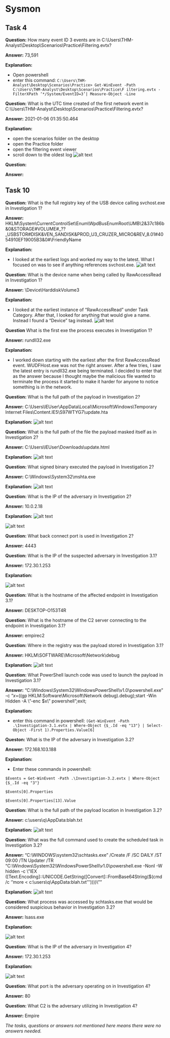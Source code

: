 # Sysmon

## Task 4

**Question:** How many event ID 3 events are in C:\Users\THM-Analyst\Desktop\Scenarios\Practice\Filtering.evtx?

**Answer:** 73,591

**Explanation:**

- Open powershell
- enter this command: `C:\Users\THM-Analyst\Desktop\Scenarios\Practice> Get-WinEvent -Path C:\Users\THM-Analyst\Desktop\Scenarios\Practice\F
iltering.evtx -FilterXPath ‘*/System/EventID=3’| Measure-Object -Line`

**Question:** What is the UTC time created of the first network event in C:\Users\THM-Analyst\Desktop\Scenarios\Practice\Filtering.evtx?

**Answer:** 2021-01-06 01:35:50.464

**Explanation:**

- open the scenarios folder on the desktop
- open the Practice folder
- open the filtering event viewer
- scroll down to the oldest log
  ![alt text](image-11.png)

**Question:**

**Answer:**

## Task 10

**Question:** What is the full registry key of the USB device calling svchost.exe in Investigation 1?

**Answer:** HKLM\System\CurrentControlSet\Enum\WpdBusEnumRoot\UMB\2&37c186b&0&STORAGE#VOLUME#\_??\_USBSTOR#DISK&VEN_SANDISK&PROD_U3_CRUZER_MICRO&REV_8.01#4054910EF19005B3&0#\FriendlyName

**Explanation:**

- I looked at the earliest logs and worked my way to the latest. What I focused on was to see if anything references svchost.exe.
  ![alt text](image-12.png)

**Question:** What is the device name when being called by RawAccessRead in Investigation 1?

**Answer:** \Device\HarddiskVolume3

**Explanation:**

- I looked at the earliest instance of “RawAccessRead” under Task Category. After that, I looked for anything that would give a name. Instead I found a “Device” tag instead.
  ![alt text](image-13.png)

**Question** What is the first exe the process executes in Investigation 1?

**Answer:** rundll32.exe

**Explanation:**

- I worked down starting with the earliest after the first RawAccessRead event. WUDFHost.exe was not the right answer. After a few tries, I saw the latest entry is rundll32.exe being terminated. I decided to enter that as the answer because I thought maybe the malicious file wanted to terminate the process it started to make it harder for anyone to notice something is in the network.

**Question:** What is the full path of the payload in Investigation 2?

**Answer:** C:\Users\IEUser\AppData\Local\Microsoft\Windows\Temporary Internet Files\Content.IE5\S97WTYG7\update.hta

**Explanation:**
![alt text](image-14.png)

**Question:** What is the full path of the file the payload masked itself as in Investigation 2?

**Answer:** C:\Users\IEUser\Downloads\update.html

**Explanation:**
![alt text](image-15.png)

**Question:** What signed binary executed the payload in Investigation 2?

**Answer:** C:\Windows\System32\mshta.exe

**Explanation:**
![alt text](image-16.png)

**Question:** What is the IP of the adversary in Investigation 2?

**Answer:** 10.0.2.18

**Explanation:**
![alt text](image-17.png)

![alt text](image-18.png)

**Question:** What back connect port is used in Investigation 2?

**Answer:** 4443

**Question:** What is the IP of the suspected adversary in Investigation 3.1?

**Answer:** 172.30.1.253

**Explanation:**

![alt text](image-19.png)

**Question:** What is the hostname of the affected endpoint in Investigation 3.1?

**Answer:** DESKTOP-O153T4R

**Question:** What is the hostname of the C2 server connecting to the endpoint in Investigation 3.1?

**Answer:** empirec2

**Question:** Where in the registry was the payload stored in Investigation 3.1?

**Answer:** HKLM\SOFTWARE\Microsoft\Network\debug

**Explanation:**
![alt text](image-20.png)

**Question:** What PowerShell launch code was used to launch the payload in Investigation 3.1?

**Answer:** “C:\Windows\System32\WindowsPowerShell\v1.0\powershell.exe” -c “$x=$((gp HKLM:Software\Microsoft\Network debug).debug);start -Win Hidden -A \”-enc $x\” powershell”;exit;

**Explanation:**

- enter this command in powershell:
  `(Get-WinEvent -Path .\Investigation-3.1.evtx | Where-Object {$_.Id -eq "13"} | Select-Object -First 1).Properties.Value[6]`

**Queston:** What is the IP of the adversary in Investigation 3.2?

**Answer:** 172.168.103.188

**Explanation:**

- Enter these commands in powershell:

```
$Events = Get-WinEvent -Path .\Investigation-3.2.evtx | Where-Object {$_.Id -eq "3"}

$Events[0].Properties

$Events[0].Properties[13].Value
```

**Question:** What is the full path of the payload location in Investigation 3.2?

**Answer:** c:\users\q\AppData:blah.txt

**Explanation:**
![alt text](image-21.png)

**Question:** What was the full command used to create the scheduled task in Investigation 3.2?

**Answer:** “C:\WINDOWS\system32\schtasks.exe” /Create /F /SC DAILY /ST 09:00 /TN Updater /TR “C:\Windows\System32\WindowsPowerShell\v1.0\powershell.exe -NonI -W hidden -c \”IEX ([Text.Encoding]::UNICODE.GetString([Convert]::FromBase64String($(cmd /c ‘’more < c:\users\q\AppData:blah.txt’’’))))\””

**Explanation:**
![alt text](image-22.png)

**Question:** What process was accessed by schtasks.exe that would be considered suspicious behavior in Investigation 3.2?

**Answer:** lsass.exe

**Explanation:**

![alt text](image-23.png)

**Question:** What is the IP of the adversary in Investigation 4?

**Answer:** 172.30.1.253

**Explanation:**

![alt text](image-24.png)

**Question:** What port is the adversary operating on in Investigation 4?

**Answer:** 80

**Question:** What C2 is the adversary utilizing in Investigation 4?

**Answer:** Empire

_The tasks, questions or answers not mentioned here means there were no answers needed._

